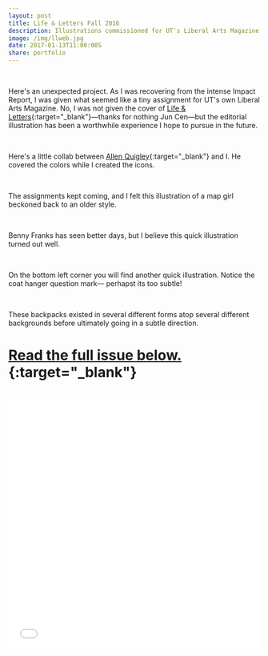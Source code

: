 ```yaml
---
layout: post
title: Life & Letters Fall 2016
description: Illustrations commissioned for UT's Liberal Arts Magazine.
image: /img/llweb.jpg
date: 2017-01-13T11:00:00S
share: portfolio 
---
```

<img class="col three lazyload" data-src="{{ site.imgurl }}/img/utfall9.jpg" alt="" title="{{ project.title }}"/>
<div class="col three caption">
&nbsp;

</div>

Here's an unexpected project. As I was recovering from the intense Impact Report, I was given what seemed like a tiny assignment for UT's own Liberal Arts Magazine. No, I was not given the cover of [Life & Letters](https://cenjun.com/){:target="_blank"}—thanks for nothing Jun Cen—but the editorial illustration has been a worthwhile experience I hope to pursue in the future.

<img class="col three lazyload" data-src="{{ site.imgurl }}/img/ll1.jpg" alt="" title="{{ project.title }}"/>
<div class="col three caption">
&nbsp;
</div>

Here's a little collab between [Allen Quigley](https://www.allenquigley.com/){:target="_blank"} and I. He covered the colors while I created the icons.

<img class="col three lazyload" data-src="{{ site.imgurl }}/img/ll4.jpg" alt="" title="{{ project.title }}">
<div class="col three caption">
&nbsp;
</div>

The assignments kept coming, and I felt this illustration of a map girl beckoned back to an older style.

<img class="col three lazyload" data-src="{{ site.imgurl }}/img/ll5.jpg" alt="" title="{{ project.title }}">
<div class="col three caption">
&nbsp;
</div>


Benny Franks has seen better days, but I believe this quick illustration turned out well.

<img class="col three lazyload" data-src="{{ site.imgurl }}/img/ll2.jpg" alt="" title="{{ project.title }}">
<div class="col three caption">
&nbsp;
</div>

On the bottom left corner you will find another quick illustration. Notice the coat hanger question mark— perhapst its too subtle!

<img class="col three lazyload" data-src="{{ site.imgurl }}/img/ll3.jpg" alt="" title="{{ project.title }}">
<div class="col three caption">
&nbsp;
</div>

These backpacks existed in several different forms atop several different backgrounds before ultimately going in a subtle direction.

# [Read the full issue below.](https://issuu.com/lifeandletters/docs/ll_fall2016_issu){:target="_blank"} 
<div class="col three caption">
&nbsp;
</div>


<iframe style="width:100%; height:500px;" src="//e.issuu.com/embed.html#9815718/43034476" frameborder="0" allowfullscreen></iframe>

<!--
<div data-configid="9815718/43034476" style="width:100%; height:500px;" class="issuuembed"></div>
<script type="text/javascript" src="//e.issuu.com/embed.js" async="true"></script>
-->
